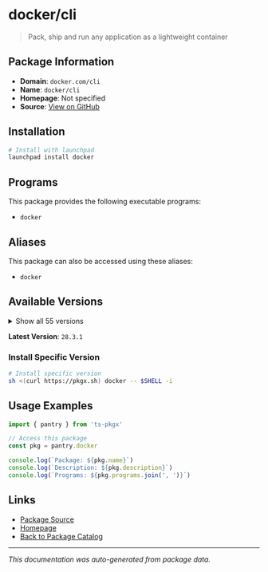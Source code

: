 # docker/cli

> Pack, ship and run any application as a lightweight container

## Package Information

- **Domain**: `docker.com/cli`
- **Name**: `docker/cli`
- **Homepage**: Not specified
- **Source**: [View on GitHub](https://github.com/pkgxdev/pantry/tree/main/projects/docker.com/cli/package.yml)

## Installation

```bash
# Install with launchpad
launchpad install docker
```

## Programs

This package provides the following executable programs:

- `docker`

## Aliases

This package can also be accessed using these aliases:

- `docker`

## Available Versions

<details>
<summary>Show all 55 versions</summary>

- `28.3.1`, `28.3.0`, `28.2.2`, `28.2.1`, `28.2.0`
- `28.1.1`, `28.1.0`, `28.0.4`, `28.0.3`, `28.0.2`
- `28.0.1`, `28.0.0`, `27.5.1`, `27.5.0`, `27.4.1`
- `27.4.0`, `27.3.1`, `27.3.0`, `27.2.1`, `27.2.0`
- `27.1.2`, `27.1.1`, `27.1.0`, `27.0.3`, `27.0.2`
- `27.0.1`, `26.1.5`, `26.1.4`, `26.1.3`, `26.1.2`
- `26.1.1`, `26.1.0`, `26.0.2`, `26.0.1`, `26.0.0`
- `25.0.7`, `25.0.6`, `25.0.5`, `25.0.4`, `25.0.3`
- `25.0.2`, `25.0.1`, `25.0.0`, `24.0.9`, `24.0.8`
- `24.0.7`, `24.0.6`, `24.0.5`, `23.0.15`, `23.0.10`
- `23.0.9`, `23.0.8`, `23.0.7`, `20.10.27`, `20.10.26`

</details>

**Latest Version**: `28.3.1`

### Install Specific Version

```bash
# Install specific version
sh <(curl https://pkgx.sh) docker -- $SHELL -i
```

## Usage Examples

```typescript
import { pantry } from 'ts-pkgx'

// Access this package
const pkg = pantry.docker

console.log(`Package: ${pkg.name}`)
console.log(`Description: ${pkg.description}`)
console.log(`Programs: ${pkg.programs.join(', ')}`)
```

## Links

- [Package Source](https://github.com/pkgxdev/pantry/tree/main/projects/docker.com/cli/package.yml)
- [Homepage](#)
- [Back to Package Catalog](../../../package-catalog.md)

---

*This documentation was auto-generated from package data.*
